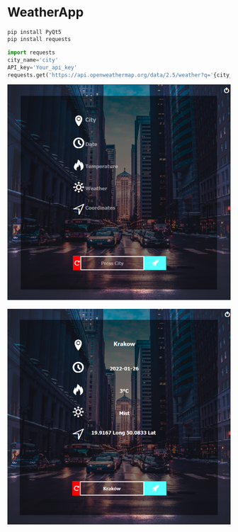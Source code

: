 # WeatherApp

```
pip install PyQt5
pip install requests
```

```python
import requests
city_name='city'
API_key='Your_api_key'
requests.get('https://api.openweathermap.org/data/2.5/weather?q='{city_name}+'&appid='+{API_key})
```


![alt text](1.png)
\
\
![alt text](2.png)
